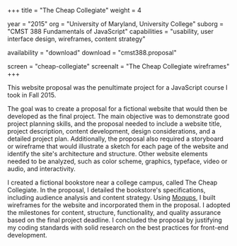 +++
title = "The Cheap Collegiate"
weight = 4

year = "2015"
org = "University of Maryland, University College"
suborg = "CMST 388 Fundamentals of JavaScript"
capabilities = "usability, user interface design, wireframes, content strategy"

availability = "download"
download = "cmst388.proposal"

screen = "cheap-collegiate"
screenalt = "The Cheap Collegiate wireframes"
+++

This website proposal was the penultimate project for a JavaScript course I took in Fall 2015.

The goal was to create a proposal for a fictional website that would then be developed as the final project. The main objective was to demonstrate good project planning skills, and the proposal needed to include a website title, project description, content development, design considerations, and a detailed project plan. Additionally, the proposal also required a storyboard or wireframe that would illustrate a sketch for each page of the website and identify the site's architecture and structure. Other website elements needed to be analyzed, such as color scheme, graphics, typeface, video or audio, and interactivity.

I created a fictional bookstore near a college campus, called The Cheap Collegiate. In the proposal, I detailed the bookstore's specifications, including audience analysis and content strategy. Using [Moqups](https://moqups.com), I built wireframes for the website and incorporated them in the proposal. I adopted the milestones for content, structure, functionality, and quality assurance based on the final project deadline. I concluded the proposal by justifying my coding standards with solid research on the best practices for front-end development.